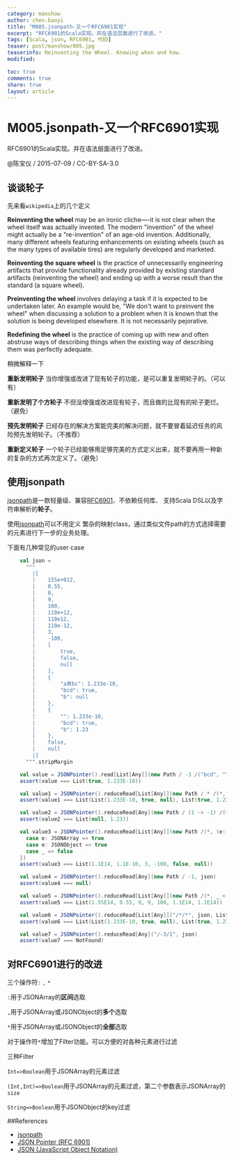```yaml
---
category: manshow
author: chen.baoyi
title: "M005.jsonpath-又一个RFC6901实现"
excerpt: "RFC6901的Scala实现。并在语法层面进行了改进。"
tags: [Scala, json, RFC6901, 代码]
teaser: post/manshow/005.jpg
teaserinfo: Reinventing the Wheel. Knowing when and how.
modified: 

toc: true
comments: true
share: true
layout: article
---
```


# M005.jsonpath-又一个RFC6901实现

RFC6901的Scala实现。并在语法层面进行了改进。  

@陈宝仪 / 2015-07-09 / CC-BY-SA-3.0  

## 谈谈轮子

先来看`wikipedia`上的几个定义  

**Reinventing the wheel** may be an ironic cliche—-it is not clear when the wheel itself was actually invented. The modern "invention" of the wheel might actually be a "re-invention" of an age-old invention. Additionally, many different wheels featuring enhancements on existing wheels (such as the many types of available tires) are regularly developed and marketed.  

**Reinventing the square wheel** is the practice of unnecessarily engineering artifacts that provide functionality already provided by existing standard artifacts (reinventing the wheel) and ending up with a worse result than the standard (a square wheel).  

**Preinventing the wheel** involves delaying a task if it is expected to be undertaken later. An example would be, "We don't want to preinvent the wheel" when discussing a solution to a problem when it is known that the solution is being developed elsewhere. It is not necessarily pejorative.  

**Redefining the wheel** is the practice of coming up with new and often abstruse ways of describing things when the existing way of describing them was perfectly adequate.  

稍微解释一下  

**重新发明轮子** 当你增强或改进了现有轮子的功能，是可以重复发明轮子的。（可以有）  

**重新发明了个方轮子** 不但没增强或改进现有轮子，而且做的比现有的轮子更烂。（避免）  

**预先发明轮子** 已经存在的解决方案能完美的解决问题，就不要冒着延迟任务的风险预先发明轮子。（不推荐）  

**重新定义轮子** 一个轮子已经能够用足够完美的方式定义出来，就不要再用一种新的复杂的方式再次定义了。（避免）  

## 使用jsonpath

[jsonpath](https://github.com/moilioncircle/jsonpath)是一款轻量级、兼容[RFC6901](http://tools.ietf.org/html/rfc6901)、不依赖任何库、
支持Scala DSL以及字符串解析的**轮子**。

使用[jsonpath](https://github.com/moilioncircle/jsonpath)可以不用定义 
繁杂的映射class，通过类似文件path的方式选择需要的元素进行下一步的业务处理。  

下面有几种常见的user case  


``` scala
    val json =
      """
        |[
        |    155e+012,
        |    0.55,
        |    0,
        |    9,
        |    100,
        |    110e+12,
        |    110e12,
        |    110e-12,
        |    3,
        |    -100,
        |    [
        |        true,
        |        false,
        |        null
        |    ],
        |    {
        |        "a泉bc": 1.233e-10,
        |        "bcd": true,
        |        "b": null
        |    },
        |    {
        |        "": 1.233e-10,
        |        "bcd": true,
        |        "b": 1.23
        |    },
        |    false,
        |    null
        |]
      """.stripMargin

    val value = JSONPointer().read[List[Any]](new Path / -3 /("bcd", ""), json)
    assert(value === List(true, 1.233E-10))

    val value1 = JSONPointer().reduceRead[List[Any]](new Path / * /(*, (e: String) => e.contains("b")), json)
    assert(value1 === List(List(1.233E-10, true, null), List(true, 1.23)))

    val value2 = JSONPointer().reduceRead[Any](new Path / (1 -> -1) /(*, (_: String) == "b"), json)
    assert(value2 === List(null, 1.23))

    val value3 = JSONPointer().reduceRead[List[Any]](new Path /(*, (e: Int, size: Int) => e > 5 && e < size), json).filterNot(_ match {
      case e: JSONArray => true
      case e: JSONObject => true
      case _ => false
    })
    assert(value3 === List(1.1E14, 1.1E-10, 3, -100, false, null))

    val value4 = JSONPointer().reduceRead[Any](new Path / -1, json)
    assert(value4 === null)

    val value5 = JSONPointer().reduceRead[List[Any]](new Path /(*, _ < _ - 8), json)
    assert(value5 === List(1.55E14, 0.55, 0, 9, 100, 1.1E14, 1.1E14))

    val value6 = JSONPointer().reduceRead[List[Any]]("/*/*", json, List(None, Some((e: String) => e.contains("b"))))
    assert(value6 === List(List(1.233E-10, true, null), List(true, 1.23)))

    val value7 = JSONPointer().reduceRead[Any]("/-3/1", json)
    assert(value7 === NotFound)

```

## 对RFC6901进行的改进

三个操作符`:` `,` `*`  

`:`用于JSONArray的**区间**选取  

`,`用于JSONArray或JSONObject的**多个**选取  

`*`用于JSONArray或JSONObject的**全部**选取  

对于操作符`*`增加了Filter功能。可以方便的对各种元素进行过滤  

三种Filter  

`Int=>Boolean`用于JSONArray的元素过滤  

`(Int,Int)=>Boolean`用于JSONArray的元素过滤，第二个参数表示JSONArray的`size`  

`String=>Boolean`用于JSONObject的key过滤  

##References

  * [jsonpath](https://github.com/leonchen83/jsonpath)
  * [JSON Pointer (RFC 6901)](http://tools.ietf.org/html/rfc6901)
  * [JSON (JavaScript Object Notation)](http://json.org/)
